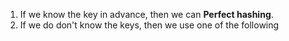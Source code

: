  1. If we know the key in advance, then we can <b>Perfect hashing</b>.
 2. If we do don't know the keys, then we use one of the following

